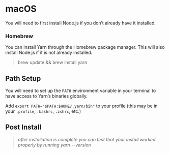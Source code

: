 # macOS

You will need to first install Node.js if you don’t already have it installed.
### Homebrew

You can install Yarn through the Homebrew package manager. This will also install Node.js if it is not already installed.

> brew update &&
brew install yarn

## Path Setup

You will need to set up the `PATH` environment variable in your terminal to have access to Yarn’s binaries globally.

Add `export PATH="$PATH:$HOME/.yarn/bin"` to your profile (this may be in your `.profile`, `.bashrc`, `.zshrc`, etc.)

## Post Install

> *after installation is complete you can test that your install worked properly by running yarn --version*